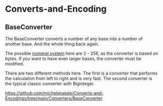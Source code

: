 # Converts-and-Encoding

## BaseConverter

The BaseConverter converts a number of any base into a number of another base. And the whole thing back again. 

The possible [numeral system](https://en.wikipedia.org/wiki/Numeral_system) here are 2 - 256, as the converter is based on bytes. If you want to have even larger bases, the converter must be modified.

There are two different methods here. The first is a converter that performs the calculation from left to right and is very fast. The second converter is the typical classic converter with Biginteger.  

https://github.com/michelenatale/Converts-and-Encodings/tree/main/Converters/BaseConverter
